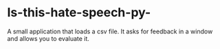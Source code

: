 # Is-this-hate-speech-py-
A small application that loads a csv file. It asks for feedback in a window and allows you to evaluate it.
